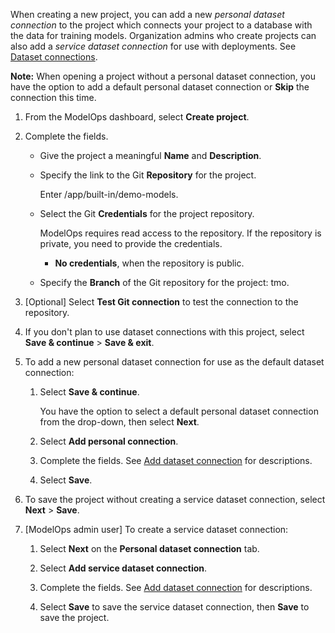 When creating a new project, you can add a new *personal dataset connection* to the project which connects your project to a database with the data for training models. Organization admins who create projects can also add a *service dataset connection* for use with deployments. See [Dataset connections](wkm1725389190945.md).

**Note:** When opening a project without a personal dataset connection, you have the option to add a default personal dataset connection or **Skip** the connection this time.

1.  From the ModelOps dashboard, select **Create project**.


1.  Complete the fields.

    -   Give the project a meaningful **Name** and **Description**.


    -   Specify the link to the Git **Repository** for the project.

        Enter /app/built-in/demo-models.


    -   Select the Git **Credentials** for the project repository.

        ModelOps requires read access to the repository. If the repository is private, you need to provide the credentials.

        -   **No credentials**, when the repository is public.


    -   Specify the **Branch** of the Git repository for the project: tmo.


1.  [Optional] Select **Test Git connection** to test the connection to the repository.


1.  If you don't plan to use dataset connections with this project, select **Save & continue** > **Save & exit**.


1.  To add a new personal dataset connection for use as the default dataset connection:

    1.  Select **Save & continue**.

        You have the option to select a default personal dataset connection from the drop-down, then select **Next**.


    1.  Select **Add personal connection**.


    1.  Complete the fields. See [Add dataset connection](vpe1725389258480.md) for descriptions.


    1.  Select **Save**.


1.  To save the project without creating a service dataset connection, select **Next** > **Save**.


1.  [ModelOps admin user] To create a service dataset connection:

    1.  Select **Next** on the **Personal dataset connection** tab.


    1.  Select **Add service dataset connection**.


    1.  Complete the fields. See [Add dataset connection](vpe1725389258480.md) for descriptions.


    1.  Select **Save** to save the service dataset connection, then **Save** to save the project.


